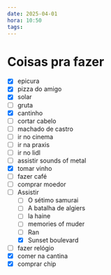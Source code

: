 ```yaml
---
date: 2025-04-01
hora: 10:50
tags:
---
```





# Coisas pra fazer
- [x] epicura
- [x] pizza do amigo
- [x] solar
- [ ] gruta
- [x] cantinho
- [ ] cortar cabelo
- [ ] machado de castro
- [ ] ir no cinema
- [ ] ir na praxis
- [ ] ir no lidl
- [ ] assistir sounds of metal
- [x] tomar vinho
- [ ] fazer café
- [ ] comprar moedor
- [ ] Assistir
	- [ ] O sétimo samurai
	- [ ] A batalha de algiers
	- [ ] la haine 
	- [ ] memories of muder
	- [ ] Ran
	- [x] Sunset boulevard
- [ ] fazer relógio
- [x] comer na cantina
- [x] comprar chip
